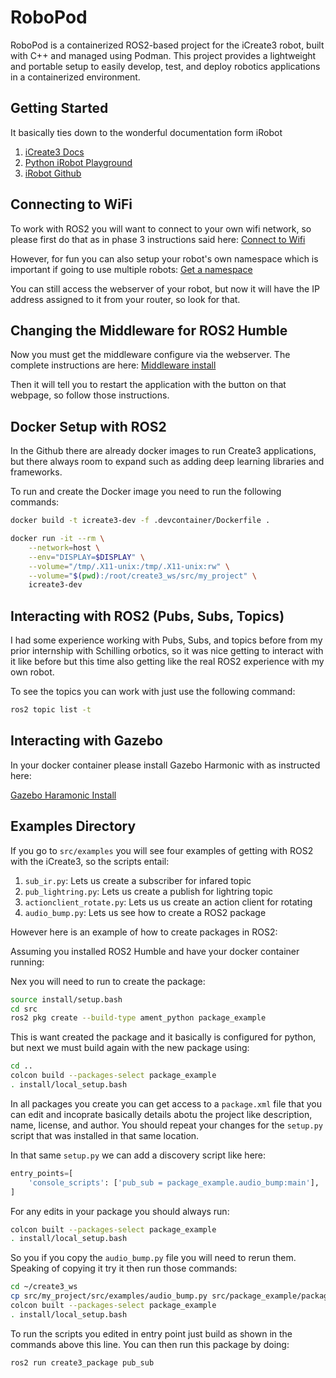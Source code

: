 # RoboPod
RoboPod is a containerized ROS2-based project for the iCreate3 robot, built with C++ and managed using Podman. This project provides a lightweight and portable setup to easily develop, test, and deploy robotics applications in a containerized environment.

## Getting Started

It basically ties down to the wonderful documentation form iRobot

1. [iCreate3 Docs](https://iroboteducation.github.io/create3_docs/)
2. [Python iRobot Playground](https://python.irobot.com/)
3. [iRobot Github](https://github.com/iRobotEducation)


## Connecting to WiFi

To work with ROS2 you will want to connect to your own wifi network, so please
first do that as in phase 3 instructions said here: [Connect to Wifi](https://edu.irobot.com/create3-setup)

However, for fun you can also setup your robot's own namespace which is important
if going to use multiple robots: [Get a namespace](https://iroboteducation.github.io/create3_docs/setup/provision/)

You can still access the webserver of your robot, but now it will have the IP
address assigned to it from your router, so look for that.

## Changing the Middleware for ROS2 Humble

Now you must get the middleware configure via the webserver. The complete 
instructions are here: [Middleware install](https://iroboteducation.github.io/create3_docs/setup/xml-config/)

Then it will tell you to restart the application with the button on that webpage,
so follow those instructions.


## Docker Setup with ROS2

In the Github there are already docker images to run Create3 applications,
but there always room to expand such as adding deep learning libraries and
frameworks.

To run and create the Docker image you need to run the following commands:

```sh
docker build -t icreate3-dev -f .devcontainer/Dockerfile .
```

```sh
docker run -it --rm \
    --network=host \
    --env="DISPLAY=$DISPLAY" \
    --volume="/tmp/.X11-unix:/tmp/.X11-unix:rw" \
    --volume="$(pwd):/root/create3_ws/src/my_project" \
    icreate3-dev
```

## Interacting with ROS2 (Pubs, Subs, Topics)

I had some experience working with Pubs, Subs, and topics before from my prior
internship with Schilling orbotics, so it was nice getting to interact with it 
like before but this time also getting like the real ROS2 experience with my
own robot.

To see the topics you can work with just use the following command:

```sh
ros2 topic list -t
```

## Interacting with Gazebo

In your docker container please install Gazebo Harmonic with as instructed here:

[Gazebo Haramonic Install](https://gazebosim.org/docs/harmonic/install_ubuntu/)

## Examples Directory

If you go to `src/examples` you will see four examples of getting with ROS2
with the iCreate3, so the scripts entail:

1. `sub_ir.py`: Lets us create a subscriber for infared topic
2. `pub_lightring.py`: Lets us create a publish for lightring topic
3. `actionclient_rotate.py`: Lets us us create an action client for rotating
4. `audio_bump.py`: Lets us see how to create a ROS2 package


However here is an example of how to create packages in ROS2:

Assuming you installed ROS2 Humble and have your docker container running:

Nex you will need to run to create the package:

```sh
source install/setup.bash
cd src
ros2 pkg create --build-type ament_python package_example
```

This is want created the package and it basically is configured for python, but
next we must build again with the new package using:

```sh
cd ..
colcon build --packages-select package_example
. install/local_setup.bash
```

In all packages you create you can get access to a `package.xml` file that you
can edit and incoprate basically details abotu the project like description,
name, license, and author. You should repeat your changes for the `setup.py`
script that was installed in that same location.

In that same `setup.py` we can add a discovery script like here:

```python
entry_points=[
    'console_scripts': ['pub_sub = package_example.audio_bump:main'],
]
```

For any edits in your package you should always run:

```sh
colcon built --packages-select package_example
. install/local_setup.bash
```

So you if you copy the `audio_bump.py` file you will need to rerun them. 
Speaking of copying it try it then run those commands:

```sh
cd ~/create3_ws
cp src/my_project/src/examples/audio_bump.py src/package_example/package_example
colcon built --packages-select package_example
. install/local_setup.bash
```

To run the scripts you edited in entry point just build as shown in the commands
above this line. You can then run this package by doing:

```sh
ros2 run create3_package pub_sub
```
